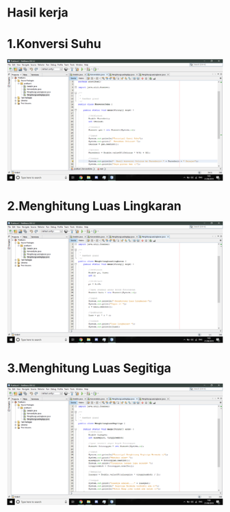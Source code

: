 # Hasil kerja

# 1.Konversi Suhu
![Alt Text](https://github.com/NextDvn/Pratikum01/blob/master/KonversiSuhu.PNG)

# 2.Menghitung Luas Lingkaran
![Alt Text](https://github.com/NextDvn/Pratikum01/blob/master/LuasLingkaran.PNG)

# 3.Menghitung Luas Segitiga
![Alt Text](https://github.com/NextDvn/Pratikum01/blob/master/LuasSegitiga.PNG)
